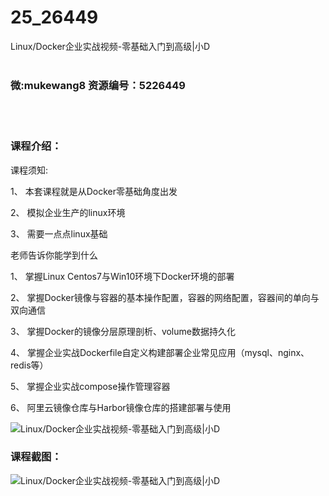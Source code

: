 # 25_26449
Linux/Docker企业实战视频-零基础入门到高级|小D
<br/></br>
<h3>微:mukewang8 资源编号：5226449</h3>
<br/></br>
<h3>课程介绍：</h3>
<p>课程须知:</p>
<p>1、 本套课程就是从<a title="查看与 Docker 相关的文章" target="_blank">Docker</a>零基础角度出发</p>
<p>2、 模拟企业生产的linux环境</p>
<p>3、 需要一点点linux基础</p>
<p>老师告诉你能学到什么</p>
<p>1、 掌握Linux Centos7与Win10环境下Docker环境的部署</p>
<p>2、 掌握Docker镜像与容器的基本操作配置，容器的网络配置，容器间的单向与双向通信</p>
<p>3、 掌握Docker的镜像分层原理剖析、volume数据持久化</p>
<p>4、 掌握企业实战Dockerfile自定义构建部署企业常见应用（mysql、nginx、redis等）</p>
<p>5、 掌握企业实战compose操作管理容器</p>
<p>6、 阿里云镜像仓库与Harbor镜像仓库的搭建部署与使用</p>
<p><img src="https://www.ko996.com/wp-content/uploads/img/2022/09/1-69-300x157.png" alt="Linux/Docker企业实战视频-零基础入门到高级|小D"></p>
<div class="info-desc">
<h3>课程截图：</h3>
<p><img src="https://www.ko996.com/wp-content/uploads/img/2022/09/2-80.png" alt="Linux/Docker企业实战视频-零基础入门到高级|小D"></p>


			
</div>
